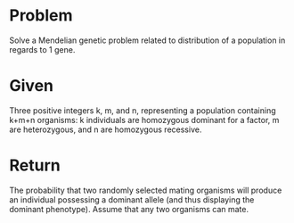 # Problem

Solve a Mendelian genetic problem related to distribution of a population in regards to 1 gene.

# Given
Three positive integers k, m, and n, representing a population containing k+m+n organisms: k individuals are homozygous dominant for a factor, m are heterozygous, and n are homozygous recessive.

# Return
The probability that two randomly selected mating organisms will produce an individual possessing a dominant allele (and thus displaying the dominant phenotype). Assume that any two organisms can mate.
